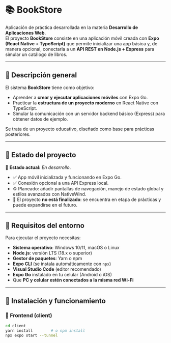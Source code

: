 # 📚 BookStore

Aplicación de práctica desarrollada en la materia **Desarrollo de Aplicaciones Web**.  
El proyecto **BookStore** consiste en una aplicación móvil creada con **Expo (React Native + TypeScript)** que permite inicializar una app básica y, de manera opcional, conectarla a un **API REST en Node.js + Express** para simular un catálogo de libros.

---

## 📌 Descripción general

El sistema **BookStore** tiene como objetivo:
- Aprender a **crear y ejecutar aplicaciones móviles** con Expo Go.
- Practicar la **estructura de un proyecto moderno** en React Native con TypeScript.
- Simular la comunicación con un servidor backend básico (Express) para obtener datos de ejemplo.

Se trata de un proyecto educativo, diseñado como base para prácticas posteriores.

---

## 📌 Estado del proyecto

📍 **Estado actual:** *En desarrollo*.  
- ✅ App móvil inicializada y funcionando en Expo Go.  
- ✅ Conexión opcional a una API Express local.  
- ⚙️ Planeado: añadir pantallas de navegación, manejo de estado global y estilos avanzados con NativeWind.  
- 🚧 El proyecto **no está finalizado**: se encuentra en etapa de prácticas y puede expandirse en el futuro.

---

## 📌 Requisitos del entorno

Para ejecutar el proyecto necesitas:

- **Sistema operativo**: Windows 10/11, macOS o Linux  
- **Node.js**: versión LTS (18.x o superior)  
- **Gestor de paquetes**: Yarn o npm  
- **Expo CLI** (se instala automáticamente con `npx`)  
- **Visual Studio Code** (editor recomendado)  
- **Expo Go** instalado en tu celular (Android o iOS)  
- Que **PC y celular estén conectados a la misma red Wi-Fi**

---

## 📌 Instalación y funcionamiento

### 🔹 Frontend (client)
```bash
cd client
yarn install        # o npm install
npx expo start --tunnel
